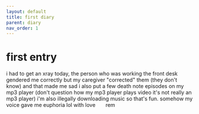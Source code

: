 ```yaml
---
layout: default
title: first diary
parent: diary
nav_order: 1
---
```

<h1>first entry</h1>
i had to get an xray today, the person who was working the front desk gendered me correctly but my caregiver "corrected" them (they don't know) and that made me sad  
i also put a few death note episodes on my mp3 player (don't question how my mp3 player plays video it's not really an mp3 player)  
i'm also illegally downloading music so that's fun.
somehow my voice gave me euphoria lol
with love  
&nbsp; &nbsp; &nbsp; rem